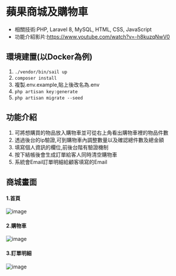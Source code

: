 # 蘋果商城及購物車
* 相關技術:PHP, Laravel 8, MySQL, HTML, CSS, JavaScript
* 功能介紹影片:https://www.youtube.com/watch?v=-h8kuzqNwV0


## 環境建置(以Docker為例)
1. `./vendor/bin/sail up`
2. `composer install`
3. 複製.env.example,貼上後改名為.env
4. `php artisan key:generate`
5. `php artisan migrate --seed`


## 功能介紹
1. 可將想購買的物品放入購物車並可從右上角看出購物車裡的物品件數
2. 透過後台的ip驗證,可到購物車內調整數量以及確認總件數及總金額
3. 填寫個人資訊的欄位,前後台階有驗證機制
4. 按下結帳後會生成訂單給客人同時清空購物車
5. 系統會Email訂單明細給顧客填寫的Email


## 商城畫面
#### 1.首頁
![image](https://i.imgur.com/yEF9zEA.png)

#### 2.購物車
![image](https://imgur.com/veewEan.png)

#### 3.訂單明細
![image](https://imgur.com/QPdhboR.png)

